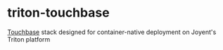triton-touchbase
==========

[Touchbase](https://github.com/couchbaselabs/touchbase) stack designed for container-native deployment on Joyent's Triton platform
